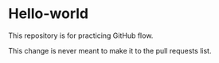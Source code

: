 # Hello-world
This repository is for practicing GitHub flow.

This change is never meant to make it to the pull requests list.
